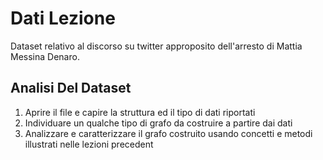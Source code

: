 # Dati Lezione

Dataset relativo al discorso su twitter approposito dell'arresto di Mattia Messina Denaro.

## Analisi Del Dataset

1. Aprire il file e capire la struttura ed il tipo di dati riportati
2. Individuare un qualche tipo di grafo da costruire a partire dai dati
3. Analizzare e caratterizzare il grafo costruito usando concetti e metodi illustrati nelle lezioni precedent
